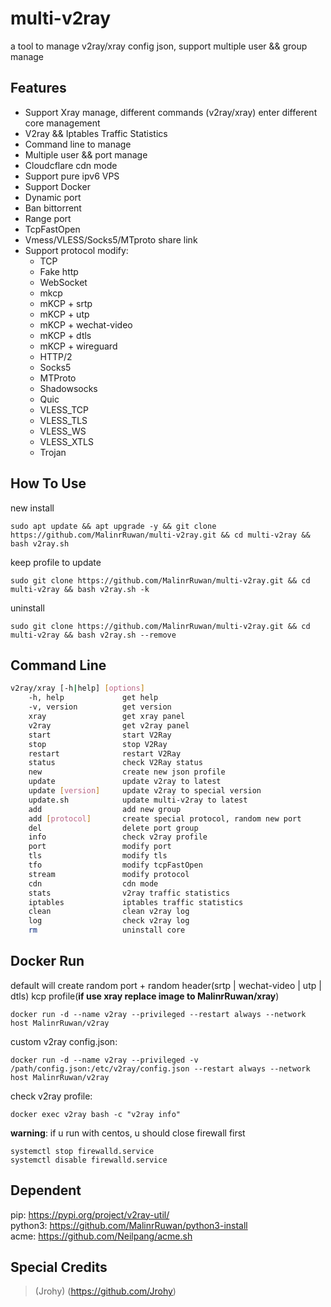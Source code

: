 # multi-v2ray
a tool to manage v2ray/xray config json, support multiple user && group manage  

## Features

- Support Xray manage, different commands (v2ray/xray) enter different core management
- V2ray && Iptables Traffic Statistics
- Command line to manage
- Multiple user && port manage
- Cloudcflare cdn mode
- Support pure ipv6 VPS
- Support Docker
- Dynamic port
- Ban bittorrent
- Range port
- TcpFastOpen
- Vmess/VLESS/Socks5/MTproto share link
- Support protocol modify:
  - TCP
  - Fake http
  - WebSocket
  - mkcp
  - mKCP + srtp
  - mKCP + utp
  - mKCP + wechat-video
  - mKCP + dtls
  - mKCP + wireguard
  - HTTP/2
  - Socks5
  - MTProto
  - Shadowsocks
  - Quic
  - VLESS_TCP
  - VLESS_TLS
  - VLESS_WS
  - VLESS_XTLS
  - Trojan

## How To Use
new install
```
sudo apt update && apt upgrade -y && git clone https://github.com/MalinrRuwan/multi-v2ray.git && cd multi-v2ray && bash v2ray.sh
```

keep profile to update
```
sudo git clone https://github.com/MalinrRuwan/multi-v2ray.git && cd multi-v2ray && bash v2ray.sh -k
```

uninstall
```
sudo git clone https://github.com/MalinrRuwan/multi-v2ray.git && cd multi-v2ray && bash v2ray.sh --remove
```

## Command Line
```bash
v2ray/xray [-h|help] [options]
    -h, help             get help
    -v, version          get version
    xray                 get xray panel
    v2ray                get v2ray panel
    start                start V2Ray
    stop                 stop V2Ray
    restart              restart V2Ray
    status               check V2Ray status
    new                  create new json profile
    update               update v2ray to latest
    update [version]     update v2ray to special version
    update.sh            update multi-v2ray to latest
    add                  add new group
    add [protocol]       create special protocol, random new port
    del                  delete port group
    info                 check v2ray profile
    port                 modify port
    tls                  modify tls
    tfo                  modify tcpFastOpen
    stream               modify protocol
    cdn                  cdn mode
    stats                v2ray traffic statistics
    iptables             iptables traffic statistics
    clean                clean v2ray log
    log                  check v2ray log
    rm                   uninstall core
```

## Docker Run
default will create random port + random header(srtp | wechat-video | utp | dtls) kcp profile(**if use xray replace image to MalinrRuwan/xray**)  
```
docker run -d --name v2ray --privileged --restart always --network host MalinrRuwan/v2ray
```

custom v2ray config.json:
```
docker run -d --name v2ray --privileged -v /path/config.json:/etc/v2ray/config.json --restart always --network host MalinrRuwan/v2ray
```

check v2ray profile:
```
docker exec v2ray bash -c "v2ray info"
```

**warning**: if u run with centos, u should close firewall first
```
systemctl stop firewalld.service
systemctl disable firewalld.service
```

## Dependent
pip: https://pypi.org/project/v2ray-util/  
python3: https://github.com/MalinrRuwan/python3-install  
acme: https://github.com/Neilpang/acme.sh

## Special Credits
> (Jrohy) (https://github.com/Jrohy)